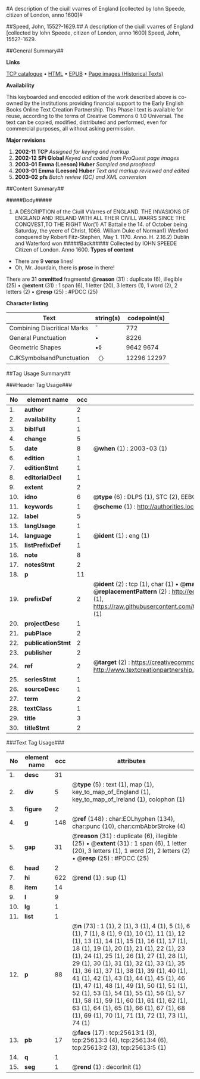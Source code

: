 #A description of the ciuill vvarres of England [collected by Iohn Speede, citizen of London, anno 1600]#

##Speed, John, 1552?-1629.##
A description of the ciuill vvarres of England [collected by Iohn Speede, citizen of London, anno 1600]
Speed, John, 1552?-1629.

##General Summary##

**Links**

[TCP catalogue](http://www.ota.ox.ac.uk/tcp/)  • 
[HTML](http://tei.it.ox.ac.uk/tcp/Texts-HTML/free/A12/A12721.html)  • 
[EPUB](http://tei.it.ox.ac.uk/tcp/Texts-EPUB/free/A12/A12721.epub) • 
[Page images (Historical Texts)](https://data.historicaltexts.jisc.ac.uk/view?pubId=eebo-22575158e&pageId=eebo-22575158e-25613-1)

**Availability**

This keyboarded and encoded edition of the
	       work described above is co-owned by the institutions
	       providing financial support to the Early English Books
	       Online Text Creation Partnership. This Phase I text is
	       available for reuse, according to the terms of Creative
	       Commons 0 1.0 Universal. The text can be copied,
	       modified, distributed and performed, even for
	       commercial purposes, all without asking permission.

**Major revisions**

1. __2002-11__ __TCP__ *Assigned for keying and markup*
1. __2002-12__ __SPi Global__ *Keyed and coded from ProQuest page images*
1. __2003-01__ __Emma (Leeson) Huber__ *Sampled and proofread*
1. __2003-01__ __Emma (Leeson) Huber__ *Text and markup reviewed and edited*
1. __2003-02__ __pfs__ *Batch review (QC) and XML conversion*

##Content Summary##

#####Body#####

1. A DESCRIPTION of the Ciuill VVarres of ENGLAND.
THE INVASIONS OF ENGLAND AND IRELAND WITH ALL THEIR CIVILL WARRS SINCE THE CONQVEST,TO THE RIGHT Wor(1) AT Battaile the 14. of October being Saturday, the yeere of Christ, 1066. William Duke of Norman1) Wexford conquered by Robert Fitz-Stephen, May 1. 1170. Anno. H. 2.16.2) Dublin and Waterford won 
#####Back#####
Collected by IOHN SPEEDE Citizen of London. Anno 1600.
**Types of content**

  * There are 9 **verse** lines!
  * Oh, Mr. Jourdain, there is **prose** in there!

There are 31 **ommitted** fragments! 
 @__reason__ (31) : duplicate (6), illegible (25)  •  @__extent__ (31) : 1 span (6), 1 letter (20), 3 letters (1), 1 word (2), 2 letters (2)  •  @__resp__ (25) : #PDCC (25)

**Character listing**


|Text|string(s)|codepoint(s)|
|---|---|---|
|Combining             Diacritical Marks|̄|772|
|General Punctuation|•|8226|
|Geometric Shapes|▪◊|9642 9674|
|CJKSymbolsandPunctuation|〈〉|12296 12297|

##Tag Usage Summary##

###Header Tag Usage###

|No|element name|occ|attributes|
|---|---|---|---|
|1.|__author__|2||
|2.|__availability__|1||
|3.|__biblFull__|1||
|4.|__change__|5||
|5.|__date__|8| @__when__ (1) : 2003-03 (1)|
|6.|__edition__|1||
|7.|__editionStmt__|1||
|8.|__editorialDecl__|1||
|9.|__extent__|2||
|10.|__idno__|6| @__type__ (6) : DLPS (1), STC (2), EEBO-CITATION (1), OCLC (1), VID (1)|
|11.|__keywords__|1| @__scheme__ (1) : http://authorities.loc.gov/ (1)|
|12.|__label__|5||
|13.|__langUsage__|1||
|14.|__language__|1| @__ident__ (1) : eng (1)|
|15.|__listPrefixDef__|1||
|16.|__note__|8||
|17.|__notesStmt__|2||
|18.|__p__|11||
|19.|__prefixDef__|2| @__ident__ (2) : tcp (1), char (1)  •  @__matchPattern__ (2) : ([0-9\-]+):([0-9IVX]+) (1), (.+) (1)  •  @__replacementPattern__ (2) : http://eebo.chadwyck.com/downloadtiff?vid=$1&page=$2 (1), https://raw.githubusercontent.com/textcreationpartnership/Texts/master/tcpchars.xml#$1 (1)|
|20.|__projectDesc__|1||
|21.|__pubPlace__|2||
|22.|__publicationStmt__|2||
|23.|__publisher__|2||
|24.|__ref__|2| @__target__ (2) : https://creativecommons.org/publicdomain/zero/1.0/ (1), http://www.textcreationpartnership.org/docs/. (1)|
|25.|__seriesStmt__|1||
|26.|__sourceDesc__|1||
|27.|__term__|2||
|28.|__textClass__|1||
|29.|__title__|3||
|30.|__titleStmt__|2||


###Text Tag Usage###

|No|element name|occ|attributes|
|---|---|---|---|
|1.|__desc__|31||
|2.|__div__|5| @__type__ (5) : text (1), map (1), key_to_map_of_England (1), key_to_map_of_Ireland (1), colophon (1)|
|3.|__figure__|2||
|4.|__g__|148| @__ref__ (148) : char:EOLhyphen (134), char:punc (10), char:cmbAbbrStroke (4)|
|5.|__gap__|31| @__reason__ (31) : duplicate (6), illegible (25)  •  @__extent__ (31) : 1 span (6), 1 letter (20), 3 letters (1), 1 word (2), 2 letters (2)  •  @__resp__ (25) : #PDCC (25)|
|6.|__head__|2||
|7.|__hi__|622| @__rend__ (1) : sup (1)|
|8.|__item__|14||
|9.|__l__|9||
|10.|__lg__|1||
|11.|__list__|1||
|12.|__p__|88| @__n__ (73) : 1 (1), 2 (1), 3 (1), 4 (1), 5 (1), 6 (1), 7 (1), 8 (1), 9 (1), 10 (1), 11 (1), 12 (1), 13 (1), 14 (1), 15 (1), 16 (1), 17 (1), 18 (1), 19 (1), 20 (1), 21 (1), 22 (1), 23 (1), 24 (1), 25 (1), 26 (1), 27 (1), 28 (1), 29 (1), 30 (1), 31 (1), 32 (1), 33 (1), 35 (1), 36 (1), 37 (1), 38 (1), 39 (1), 40 (1), 41 (1), 42 (1), 43 (1), 44 (1), 45 (1), 46 (1), 47 (1), 48 (1), 49 (1), 50 (1), 51 (1), 52 (1), 53 (1), 54 (1), 55 (1), 56 (1), 57 (1), 58 (1), 59 (1), 60 (1), 61 (1), 62 (1), 63 (1), 64 (1), 65 (1), 66 (1), 67 (1), 68 (1), 69 (1), 70 (1), 71 (1), 72 (1), 73 (1), 74 (1)|
|13.|__pb__|17| @__facs__ (17) : tcp:25613:1 (3), tcp:25613:3 (4), tcp:25613:4 (6), tcp:25613:2 (3), tcp:25613:5 (1)|
|14.|__q__|1||
|15.|__seg__|1| @__rend__ (1) : decorInit (1)|
